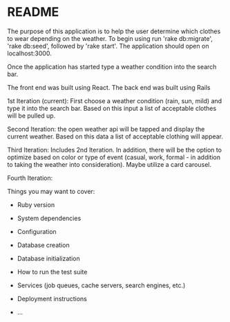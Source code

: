 # README
The purpose of this application is to help the user determine which clothes to wear depending on the weather. To begin using run 'rake db:migrate', 'rake db:seed', followed by 'rake start'. The application should open on localhost:3000.

Once the application has started type a weather condition into the search bar.

The front end was built  using React.
The back end was built using Rails

1st Iteration (current):
First choose a weather condition (rain, sun, mild) and type it into the search bar.  Based on this input a list of acceptable clothes will be pulled up.

Second Iteration:
the open weather api will be tapped and display the current weather.  Based on this data a list of acceptable clothing will appear.

Third Iteration:
Includes 2nd Iteration.  In addition, there will be the option to optimize based on color or type of event (casual, work, formal - in addition to taking the weather into consideration). Maybe utilize a card carousel.

Fourth Iteration:   


Things you may want to cover:

* Ruby version

* System dependencies

* Configuration

* Database creation

* Database initialization

* How to run the test suite

* Services (job queues, cache servers, search engines, etc.)

* Deployment instructions

* ...
